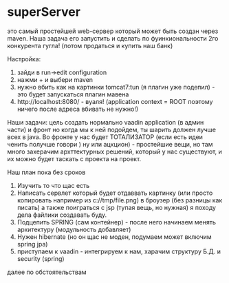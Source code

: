 superServer
===========
это самый простейшей web-сервер который может быть создан через maven.
Наша задача его запустить и сделать по фуинкиональности 2го конкурента гугла! (потом продаться и купить наш банк)

Настройка:
1) зайди в run->edit configuration
2) нажми + и выбери maven
3) нужно вбить как на картинки tomcat7:tun (я плагин уже подепил) - это будет запускаться плагин мавена
4) http://localhost:8080/ - вуаля! (application context = ROOT поэтому ничего после адреса вбивать не нужно!)



Наши задачи: цель создать нормально vaadin application (в админ части) и фронт но когда мы к ней подойдем, ты шарить должен лучше всех в
java.
Во фронте у нас будет ТОТАЛИЗАТОР (если есть идеи ченить получше говори ) ну или ацкцион) - простейшие вещи, но там много захерачим архттектурных решений,
 который у нас существуют, и их можно будет таскать с проекта на проект.

Наш план пока без сроков
1) Изучить то что щас есть
2) Написать сервлет который будет отдаввать картинку (или просто копировать например из c://tmp/file.png) в броузер (без разницы как писать)
а также поиграться с jsp (тупая вещь, но нужная) я походу дела файлики создавать буду.
3) Подцепить SPRING (сам контейнер)  - после него начинаем менять архитектуру (модульность добавляет)
4) Нужен hibernate (но он щас не моден, подумаем может включим spring jpa)
5) приступаем к vaadin  - интегрируем к нам, харачим структуру Б.Д. и security (spring)

далее по обстоятельствам
